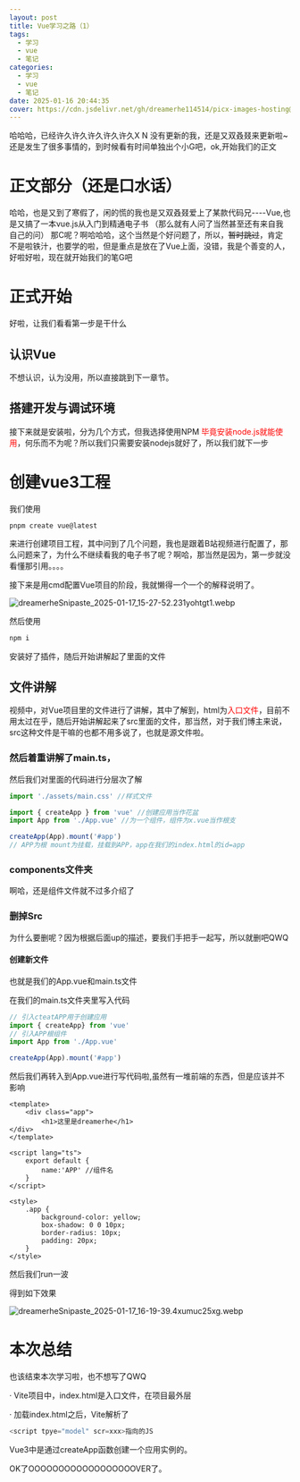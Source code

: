```yaml
---
layout: post
title: Vue学习之路（1）
tags:
  - 学习
  - vue
  - 笔记
categories:
  - 学习
  - vue
  - 笔记
date: 2025-01-16 20:44:35
cover: https://cdn.jsdelivr.net/gh/dreamerhe114514/picx-images-hosting@master/BlogANDdailypic/dreamerhevuestudy1.4ub0vhxk9k.webp
---
```

哈哈哈，已经许久许久许久许久许久X N 没有更新的我，还是又双叒叕来更新啦~还是发生了很多事情的，到时候看有时间单独出个小G吧，ok,开始我们的正文
# 正文部分（还是口水话）
哈哈，也是又到了寒假了，闲的慌的我也是又双叒叕爱上了某款代码兄----Vue,也是又搞了一本vue.js从入门到精通电子书
（那么就有人问了当然甚至还有来自我自己的问） 那C呢？啊哈哈哈，这个当然是个好问题了，所以，~~暂时跳过~~，肯定不是啦铁汁，也要学的啦，但是重点是放在了Vue上面，没错，我是个善变的人，好啦好啦，现在就开始我们的笔G吧

# 正式开始

好啦，让我们看看第一步是干什么
## 认识Vue

不想认识，认为没用，所以直接跳到下一章节。

## 搭建开发与调试环境

接下来就是安装啦，分为几个方式，但我选择使用NPM <font color=red>毕竟安装node.js就能使用</font>，何乐而不为呢？所以我们只需要安装nodejs就好了，所以我们就下一步

# 创建vue3工程



我们使用

``` CMD
pnpm create vue@latest
```

来进行创建项目工程，其中问到了几个问题，我也是跟着B站视频进行配置了，那么问题来了，为什么不继续看我的电子书了呢？啊哈，那当然是因为，第一步就没看懂那引用。。。。

接下来是用cmd配置Vue项目的阶段，我就懒得一个一个的解释说明了。

![dreamerheSnipaste_2025-01-17_15-27-52.231yohtgt1.webp](https://cdn.jsdelivr.net/gh/dreamerhe114514/picx-images-hosting@master/BlogANDdailypic/dreamerheSnipaste_2025-01-17_15-27-52.231yohtgt1.webp)

然后使用

``` cmd	
npm i
```

安装好了插件，随后开始讲解起了里面的文件

## 文件讲解

视频中，对Vue项目里的文件进行了讲解，其中了解到，html为<font color=red>入口文件</font>，目前不用太过在乎，随后开始讲解起来了src里面的文件，那当然，对于我们博主来说，src这种文件是干嘛的也都不用多说了，也就是源文件啦。

### 然后着重讲解了**main.ts**，

然后我们对里面的代码进行分层次了解

``` ts
import './assets/main.css' //样式文件

import { createApp } from 'vue' //创建应用当作花盆
import App from './App.vue' //为一个组件，组件为x.vue当作根支

createApp(App).mount('#app')
// APP为根 mount为挂载，挂载到APP，app在我们的index.html的id=app
```

### components文件夹

啊哈，还是组件文件就不过多介绍了

### 删掉Src

为什么要删呢？因为根据后面up的描述，要我们手把手一起写，所以就删吧QWQ

#### 创建新文件

也就是我们的App.vue和main.ts文件

在我们的main.ts文件夹里写入代码

``` ts
// 引入cteatAPP用于创建应用
import { createApp} from 'vue'
// 引入APP根组件
import App from './App.vue'

createApp(App).mount('#app')
```

然后我们再转入到App.vue进行写代码啦,虽然有一堆前端的东西，但是应该并不影响

``` vue
<template>
    <div class="app">
        <h1>这里是dreamerhe</h1>
</div>
</template>

<script lang="ts">
    export default {
        name:'APP' //组件名
    } 
</script>

<style>
    .app {
        background-color: yellow;
        box-shadow: 0 0 10px;
        border-radius: 10px;
        padding: 20px;
    }
</style>
```



然后我们run一波

得到如下效果

![dreamerheSnipaste_2025-01-17_16-19-39.4xumuc25xg.webp](https://cdn.jsdelivr.net/gh/dreamerhe114514/picx-images-hosting@master/BlogANDdailypic/dreamerheSnipaste_2025-01-17_16-19-39.4xumuc25xg.webp)

# 本次总结

也该结束本次学习啦，也不想写了QWQ

· Vite项目中，index.html是入口文件，在项目最外层

·  加载index.html之后，Vite解析了

``` js
<script tpye="model" scr=xxx>指向的JS
```

 Vue3中是通过createApp函数创建一个应用实例的。

OK了OOOOOOOOOOOOOOOOOOVER了。
